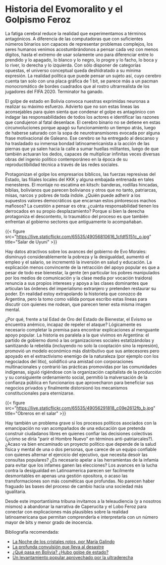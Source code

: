 # Historia del Evomoralito y el Golpismo Feroz



La fatiga cerebral reduce la realidad que experimentamos a términos antagónicos.
A diferencia de las computadoras que con suficientes números binarios son
capaces de representar problemas complejos, los seres humanos venimos
acostumbrándonos a pensar cada vez con menos dígitos, hasta el extremo de usar
solamente uno para diferenciar entre lo prendido y lo apagado, lo blanco y lo
negro, lo progre y lo facho, lo boca y lo river, lo derecha y lo izquierda. Con
sólo disponer de categorías opuestas, el universo conceptual queda deshidratado
a su mínima expresión. La realidad política que puede pensar un sujeto así, cuyo
cerebro cuenta tan solo con una placa gráfica de 1 bit, se parece más a un
pacman monocromático de bordes cuadrados que al rostro ultrarrealista de los
jugadores del FIFA 2020. Terminator ha ganado.

El golpe de estado en Bolivia convoca nuestras exprimidas neuronas a
realizar su máximo esfuerzo. Advierto que no son estas lineas las
aconsejables para quien sienta que condenar el golpe es antagónico con
indagar las responsabilidades de todos los actores e identificar las
razones que condujeron al fatal desenlace. El cerebro binario no se
detiene en estas circunvoluciones porque apagó su funcionamiento un
tiempo atrás, luego de haberse saturado con la sopa de neurotransmisores
evocada por alguna frase motivacional de Galeano. Ese cerebro se ha
entregado al descanso y ha trasladado su inmensa bondad
latinoamericanista a la acción de las piernas que ya salen hacia la
calle a sumar huellas militantes, luego de que también actuaran los
dedos, capaces de multiplicar infinitas veces diversas obras del ingenio
político contemporáneo en la época de su reproductibilidad técnica a
través de las redes sociales.

Protagonizan el golpe los empresarios bíblicos, las fuerzas represivas
del Estado, las filiales locales del KKK y alguna embajada entrenada en
tales menesteres. El montaje no escatima en kitsch: banderas, rodillas
hincadas, biblias, bolivianos que parecen bolivianos y otros que no
tanto, patriarcas, misas, narcos y pobres de toda índole. ¿Quién puede
adherir a los supuestos valores democráticos que encarnan estos
pintorescos machos mafiosos? La cuestión a pensar es otra: ¿cuánta
responsabilidad tienen los derrocados en su propio desplazamiento?
Porque si bien la derecha protagoniza el descontento, lo traumático del
proceso es que también enfrentan al gobierno sectores que antiguamente
lo acompañaban.

{{< figure src="https://live.staticflickr.com/65535/49056810616_1cfdf5151c_o.jpg" title="Salar de Uyuni" >}}

Hay datos atractivos sobre los avances del gobierno de Evo Morales:
disminuyó considerablemente la pobreza y la desigualdad, aumentó el
empleo y el salario, se incrementó la inversión en salud y educación. La
explicación menos convincente de la retracción del apoyo popular es que
a pesar de todo ese bienestar, la gente (en particular los pobres
manipulados por los medios de comunicación y la clase media por vocación
traidora) renuncia a sus propios intereses y apoya a las clases
dominantes que articulan las órdenes del imperialismo extranjero y
pretenden restaurar su poder. En realidad estoy extrapolando la
historieta que conozco de Argentina, pero la tomo como válida porque
escribo estas lineas para discutir con quienes me rodean, que parecen
tener esta misma imagen mental.

¿Por qué, frente a tal Edad de Oro del Estado de Bienestar, el Evismo se
encuentra anémico, incapaz de repeler el ataque? Lógicamente es
necesario completar la premisa para encontrar explicaciones al menguante
apoyo popular. La historia es paralela a la que vivimos en Argentina: el
partido de gobierno domó a las organizaciones sociales estatizándolas y
sanitizando la rebeldía (incluyendo no solo la cooptación sino la
represión), promovió un modelo económico más distributivo que sus
antecesores pero apoyado en el extractivismo enemigo de la naturaleza
(por ejemplo con los negociados del litio), solidificó una amistad con
corporaciones multinacionales y contrarió las prácticas promovidas por
las comunidades indígenas, siguió rigiéndose con la organización
capitalista de la producción y su consiguiente ordenamiento social,
permitió la malversación de la confianza pública en funcionarios que
aprovecharon para beneficiar sus negocios privados y finalmente
distorsionó los mecanismos constitucionales para eternizarse.

{{< figure src="https://live.staticflickr.com/65535/49056291818_c09e2612fb_b.jpg" title="Obreros en el salar" >}}

Hay también un problema grave si los procesos políticos asociados con la
emancipación no van acompañados de una educación que pretenda construir
ciudadanos libres en quienes confiar las decisiones colectivas (¿cómo se
diría \"parir el Hombre Nuevo\" en términos anti-patriarcales?). ¿Acaso
va bien encaminado un proyecto político que depende de la salud física y
mental de una o dos personas, que carece de un equipo confiable con
quienes alternar el ejercicio del ejecutivo, que necesita desoir las
consultas populares? ¿Es necesario apelar a las herramientas de la
infamia para evitar que los infames ganen las elecciones? Los avances en
la lucha contra la desigualdad en Latinoamerica parecen ser facilmente
desmontables en apenas una gestión opositora, o acaso las
transformaciones son más cosméticas que profundas. No parecen haber
fraguado las bases del proceso de cambio hacia una sociedad más
igualitaria.

Desde este importantísima tribuna invitamos a la teleaudiencia (y a
nosotros mismos) a abandonar la narrativa de Caperucita y el Lobo Feroz
para conectar con explicaciones más plausibles sobre la realidad
latinoamericana que permitan comprenderla e interpretarla con un número
mayor de bits y menor grado de inocencia.

Bibliografía recomendada:

-   [La Noche de los cristales rotos, por María
    Galindo](https://www.lavaca.org/portada/bolivia-la-noche-de-los-cristales-rotos-por-maria-galindo/)
-   [La profunda convulsión que lleva al
    desastre](https://desinformemonos.org/bolivia-la-profunda-convulsion-que-lleva-al-desastre/)
-   [¿Qué pasa en Bolivia? ¿Hubo golpe de
    estado?](http://zur.org.uy/content/¿qué-pasa-en-bolivia-¿hubo-golpe-de-estado)
-   [Un levantamiento popular aprovechado por la
    ultraderecha](https://desinformemonos.org/bolivia-un-levantamiento-popular-aprovechado-por-la-ultraderecha/)



